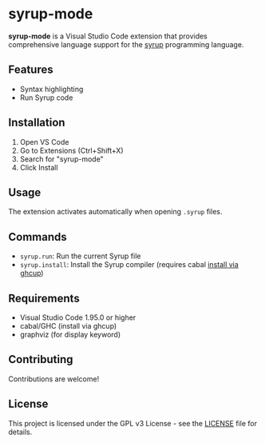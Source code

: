 # syrup-mode

**syrup-mode** is a Visual Studio Code extension that provides comprehensive language support for the [syrup](https://github.com/pigworker/Syrup) programming language.

## Features

- Syntax highlighting
- Run Syrup code

## Installation

1. Open VS Code
2. Go to Extensions (Ctrl+Shift+X)
3. Search for "syrup-mode"
4. Click Install

## Usage

The extension activates automatically when opening `.syrup` files.

## Commands
 - `syrup.run`: Run the current Syrup file
 - `syrup.install`: Install the Syrup compiler (requires cabal [install via ghcup](https://www.haskell.org/ghcup/))

## Requirements

- Visual Studio Code 1.95.0 or higher
- cabal/GHC (install via ghcup)
- graphviz (for display keyword)

## Contributing

Contributions are welcome!

## License

This project is licensed under the GPL v3 License - see the [LICENSE](LICENSE) file for details.
